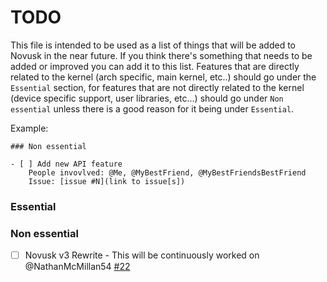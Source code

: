 # TODO

This file is intended to be used as a list of things that will be added to Novusk in the near future. If you think
there's something that needs to be added or improved you can add it to this list. Features that are directly related to 
the kernel (arch specific, main kernel, etc..) should go under the ``Essential`` section, for features that are not 
directly related to the kernel (device specific support, user libraries, etc...) should go under ``Non essential`` 
unless there is a good reason for it being under ``Essential``.

Example:

```
### Non essential

- [ ] Add new API feature
    People invovlved: @Me, @MyBestFriend, @MyBestFriendsBestFriend
    Issue: [issue #N](link to issue[s])
```

### Essential

### Non essential

- [ ] Novusk v3 Rewrite - This will be continuously worked on
    @NathanMcMillan54
    [#22](https://github.com/NathanMcMillan54/novusk/issues/22)
